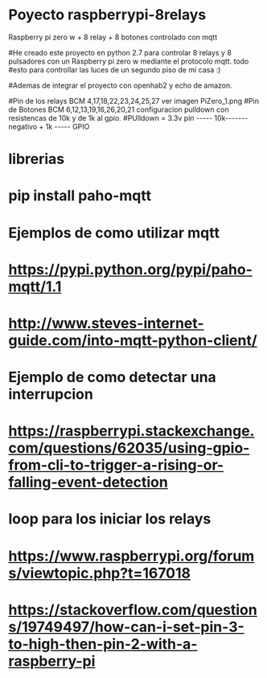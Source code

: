 # Poyecto raspberrypi-8relays
Raspberry pi zero w + 8 relay + 8 botones controlado con mqtt

#He creado este proyecto en python 2.7 para controlar 8 relays y 8 pulsadores con un Raspberry pi zero w mediante el protocolo mqtt. todo #esto para controllar las luces de un segundo piso de mi casa :)

#Ademas de integrar el proyecto con openhab2 y echo de amazon.

#Pin de los relays BCM 4,17,18,22,23,24,25,27 ver imagen PiZero_1.png
#Pin de Botones BCM 6,12,13,19,16,26,20,21 configuracion pulldown con resistencas de 10k y de 1k al gpio.
#PUlldown =  3.3v pin  ----- 10k------- negativo + 1k ----- GPIO

# 

#  librerias 
#  pip install paho-mqtt 
#
# Ejemplos de como utilizar mqtt
# https://pypi.python.org/pypi/paho-mqtt/1.1  
# http://www.steves-internet-guide.com/into-mqtt-python-client/
#
#
# Ejemplo de como detectar una interrupcion 
# https://raspberrypi.stackexchange.com/questions/62035/using-gpio-from-cli-to-trigger-a-rising-or-falling-event-detection
# 
# loop para los iniciar los relays
# https://www.raspberrypi.org/forums/viewtopic.php?t=167018
# https://stackoverflow.com/questions/19749497/how-can-i-set-pin-3-to-high-then-pin-2-with-a-raspberry-pi
